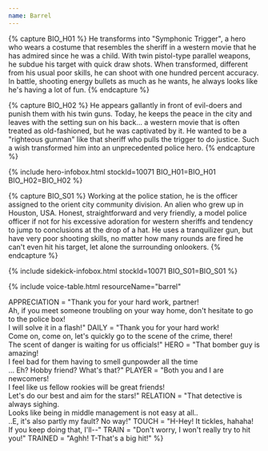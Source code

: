 ```yaml
---
name: Barrel
---
```

{% capture BIO_H01 %}
He transforms into "Symphonic Trigger", a hero who wears a costume that resembles the sheriff in a western movie that he has admired since he was a child. With twin pistol-type parallel weapons, he subdue his target with quick draw shots. When transformed, different from his usual poor skills, he can shoot with one hundred percent accuracy. In battle, shooting energy bullets as much as he wants, he always looks like he's having a lot of fun.
{% endcapture %}

{% capture BIO_H02 %}
He appears gallantly in front of evil-doers and punish them with his twin guns. Today, he keeps the peace in the city and leaves with the setting sun on his back... a western movie that is often treated as old-fashioned, but he was captivated by it. He wanted to be a "righteous gunman" like that sheriff who pulls the trigger to do justice. Such a wish transformed him into an unprecedented police hero.
{% endcapture %}

{% include hero-infobox.html stockId=10071 BIO_H01=BIO_H01 BIO_H02=BIO_H02 %}

{% capture BIO_S01 %}
Working at the police station, he is the officer assigned to the orient city community division. An alien who grew up in Houston, USA. Honest, straightforward and very friendly, a model police officer if not for his excessive adoration for western sheriffs and tendency to jump to conclusions at the drop of a hat. He uses a tranquilizer gun, but have very poor shooting skills, no matter how many rounds are fired he can't even hit his target, let alone the surrounding onlookers.
{% endcapture %}

{% include sidekick-infobox.html stockId=10071 BIO_S01=BIO_S01 %}

{% include voice-table.html resourceName="barrel"

APPRECIATION = "Thank you for your hard work, partner!<br>Ah, if you meet someone troubling on your way home, don't hesitate to go to the police box!<br>I will solve it in a flash!"
DAILY = "Thank you for your hard work! <br>Come on, come on, let's quickly go to the scene of the crime, there!<br>The scent of danger is waiting for us officials!"
HERO = "That bomber guy is amazing!<br>I feel bad for them having to smell gunpowder all the time<br>... Eh? Hobby friend? What's that?"
PLAYER = "Both you and I are newcomers!<br>I feel like us fellow rookies will be great friends!<br>Let's do our best and aim for the stars!"
RELATION = "That detective is always sighing.<br>Looks like being in middle management is not easy at all..<br>..E, it's also partly my fault? No way!"
TOUCH = "H-Hey! It tickles, hahaha!<br>If you keep doing that, I'll--"
TRAIN = "Don't worry, I won't really try to hit you!"
TRAINED = "Aghh! T-That's a big hit!"
%}
